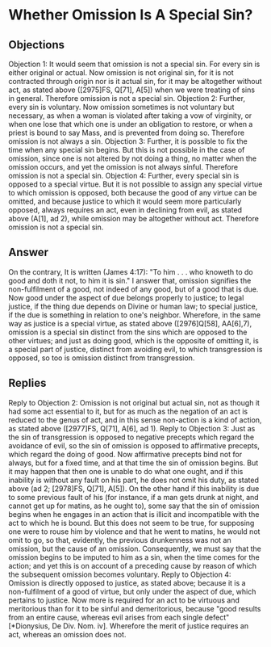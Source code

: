 # Whether Omission Is A Special Sin?
## Objections
Objection 1: It would seem that omission is not a special sin. For every sin is either original or actual. Now omission is not original sin, for it is not contracted through origin nor is it actual sin, for it may be altogether without act, as stated above ([2975]FS, Q[71], A[5]) when we were treating of sins in general. Therefore omission is not a special sin.
Objection 2: Further, every sin is voluntary. Now omission sometimes is not voluntary but necessary, as when a woman is violated after taking a vow of virginity, or when one lose that which one is under an obligation to restore, or when a priest is bound to say Mass, and is prevented from doing so. Therefore omission is not always a sin.
Objection 3: Further, it is possible to fix the time when any special sin begins. But this is not possible in the case of omission, since one is not altered by not doing a thing, no matter when the omission occurs, and yet the omission is not always sinful. Therefore omission is not a special sin.
Objection 4: Further, every special sin is opposed to a special virtue. But it is not possible to assign any special virtue to which omission is opposed, both because the good of any virtue can be omitted, and because justice to which it would seem more particularly opposed, always requires an act, even in declining from evil, as stated above (A[1], ad 2), while omission may be altogether without act. Therefore omission is not a special sin.
## Answer
On the contrary, It is written (James 4:17): "To him . . . who knoweth to do good and doth it not, to him it is sin."
I answer that, omission signifies the non-fulfilment of a good, not indeed of any good, but of a good that is due. Now good under the aspect of due belongs properly to justice; to legal justice, if the thing due depends on Divine or human law; to special justice, if the due is something in relation to one's neighbor. Wherefore, in the same way as justice is a special virtue, as stated above ([2976]Q[58], AA[6],7), omission is a special sin distinct from the sins which are opposed to the other virtues; and just as doing good, which is the opposite of omitting it, is a special part of justice, distinct from avoiding evil, to which transgression is opposed, so too is omission distinct from transgression.
## Replies
Reply to Objection 2: Omission is not original but actual sin, not as though it had some act essential to it, but for as much as the negation of an act is reduced to the genus of act, and in this sense non-action is a kind of action, as stated above ([2977]FS, Q[71], A[6], ad 1).
Reply to Objection 3: Just as the sin of transgression is opposed to negative precepts which regard the avoidance of evil, so the sin of omission is opposed to affirmative precepts, which regard the doing of good. Now affirmative precepts bind not for always, but for a fixed time, and at that time the sin of omission begins. But it may happen that then one is unable to do what one ought, and if this inability is without any fault on his part, he does not omit his duty, as stated above (ad 2; [2978]FS, Q[71], A[5]). On the other hand if this inability is due to some previous fault of his (for instance, if a man gets drunk at night, and cannot get up for matins, as he ought to), some say that the sin of omission begins when he engages in an action that is illicit and incompatible with the act to which he is bound. But this does not seem to be true, for supposing one were to rouse him by violence and that he went to matins, he would not omit to go, so that, evidently, the previous drunkenness was not an omission, but the cause of an omission. Consequently, we must say that the omission begins to be imputed to him as a sin, when the time comes for the action; and yet this is on account of a preceding cause by reason of which the subsequent omission becomes voluntary.
Reply to Objection 4: Omission is directly opposed to justice, as stated above; because it is a non-fulfilment of a good of virtue, but only under the aspect of due, which pertains to justice. Now more is required for an act to be virtuous and meritorious than for it to be sinful and demeritorious, because "good results from an entire cause, whereas evil arises from each single defect" [*Dionysius, De Div. Nom. iv]. Wherefore the merit of justice requires an act, whereas an omission does not.